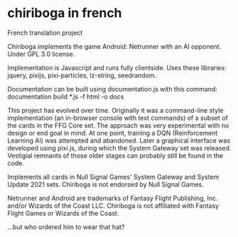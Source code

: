# chiriboga in french

French translation project

Chiriboga implements the game Android: Netrunner with an AI opponent.
Under GPL 3.0 license.

Implementation is Javascript and runs fully clientside.
Uses these libraries: jquery, pixijs, pixi-particles, lz-string, seedrandom.

Documentation can be built using documentation.js with this command:
documentation build *.js -f html -o docs

This project has evolved over time. Originally it was a command-line style implementation (an in-browser console with text commands) of a subset of the cards in the FFG Core set. The approach was very experimental with no design or end goal in mind. At one point, training a DQN (Reinforcement Learning AI) was attempted and abandoned. Later a graphical interface was developed using pixi.js, during which the System Gateway set was released. Vestigial remnants of those older stages can probably still be found in the code.

Implements all cards in Null Signal Games' System Gateway and System Update 2021 sets. Chiriboga is not endorsed by Null Signal Games.

Netrunner and Android are trademarks of Fantasy Flight Publishing, Inc. and/or Wizards of the Coast LLC.
Chiriboga is not affiliated with Fantasy Flight Games or Wizards of the Coast.

...but who ordered him to wear that hat?
